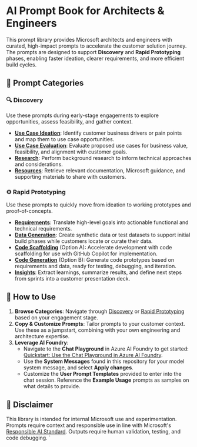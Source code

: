 # AI Prompt Book for Architects & Engineers

This prompt library provides Microsoft architects and engineers with curated, high-impact prompts to accelerate the customer solution journey. The prompts are designed to support **Discovery** and **Rapid Prototyping** phases, enabling faster ideation, clearer requirements, and more efficient build cycles.

## 📁 Prompt Categories

### 🔍 Discovery
Use these prompts during early-stage engagements to explore opportunities, assess feasibility, and gather context.

- [**Use Case Ideation**](discovery/1-use-case-ideation.md): Identify customer business drivers or pain points and map them to use case opportunities.
- [**Use Case Evaluation**](discovery/2-use-case-evaluation.md): Evaluate proposed use cases for business value, feasibility, and alignment with customer goals.
- [**Research**](discovery/3-research.md): Perform background research to inform technical approaches and considerations.
- [**Resources**](discovery/4-resources.md): Retrieve relevant documentation, Microsoft guidance, and supporting materials to share with customers.

### ⚙️ Rapid Prototyping 
Use these prompts to quickly move from ideation to working prototypes and proof-of-concepts.

- [**Requirements**](rapid-prototyping/1-requirements.md): Translate high-level goals into actionable functional and technical requirements.
- [**Data Generation**](rapid-prototyping/2-data-generation.md): Create synthetic data or test datasets to support initial build phases while customers locate or curate their data.
- [**Code Scaffolding**](rapid-prototyping/3a-code-scaffolding.md) (Option A): Accelerate development with code scaffolding for use with GitHub Copilot for implementation.
- [**Code Generation**](rapid-prototyping/3b-code-generation.md) (Option B): Generate code prototypes based on requirements and data, ready for testing, debugging, and iteration.
- [**Insights**](rapid-prototyping/4-insights-presentation.md): Extract learnings, summarize results, and define next steps from sprints into a customer presentation deck.

## 🧭 How to Use
1. **Browse Categories**: Navigate through [Discovery](discovery/) or [Rapid Prototyping](rapid-prototyping/) based on your engagement stage.
2. **Copy & Customize Prompts**: Tailor prompts to your customer context. Use these as a jumpstart, combining with your own engineering and architecture expertise.
3. **Leverage AI Foundry**: 
    - Navigate to the **Chat Playground** in Azure AI Foundry to get started: [Quickstart: Use the Chat Playground in Azure AI Foundry](https://learn.microsoft.com/en-us/azure/ai-foundry/quickstarts/get-started-playground). 
    - Use the **System Messages** found in this repository for your model system message, and select **Apply changes**. 
    - Customize the **User Prompt Templates** provided to enter into the chat session. Reference the **Example Usage** prompts as samples on what details to provide.

## 🚧 Disclaimer
This library is intended for internal Microsoft use and experimentation. Prompts require context and responsible use in line with Microsoft's [Responsible AI Standard](https://www.microsoft.com/ai/responsible-ai). Outputs require human validation, testing, and code debugging.
`